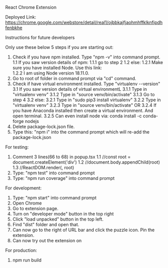 React Chrome Extension

Deployed Link: https://chrome.google.com/webstore/detail/real1/ojbbkajfjaohmhffklknfipdhfenbkhe

Instructions for future developers 

Only use these below 5 steps if you are starting out:
1. Check if you have npm installed. Type "npm -v" into command prompt.
1.1 If you saw version details of npm:
1.1.1 go to step 2
1.2 else: 
1.2.1 Make sure you have installed Node. Use this link:  
1.2.2 I am using Node version 18.11.0.
2. Go to root of folder in command prompt via "cd" command. 
3. Check if have virtual environment installed. Type "virtualenv --version"
3.1 If you saw version details of virtual environmentL
3.1.1 Type in "virtualenv venv"
3.1.2 Type in "source venv/bin/activate"
3.1.3 Go to step 4
3.2 else: 
3.2.1 Type in "sudo pip3 install virtualenv"
3.2.2 Type in "virtualenv venv"
3.2.3 Type in "source venv/bin/activate"
OR 
3.2.4 If you have Anaconda installed then create a virtual environment. And open terminal. 
3.2.5 Can even install node via: conda install -c conda-forge nodejs
4. Delete package-lock.json file. 
5. Type this: "npm i" into the command prompt which will re-add the package-lock.json



For testing:
1. Comment 3 lines(66 to 68) in popup.tsx
1.1 //const root = document.createElement('div')
1.2 //document.body.appendChild(root)
1.3 //ReactDOM.render(<App />, root)
2. Type: "npm test" into command prompt
3. Type: "npm run coverage" into command prompt



For development:
1. Type: "npm start" into command prompt
2. Open Chrome
3. Go to extension page. 
4. Turn on "developer mode" button in the top right
4. Click "load unpacked" button in the top left.
5. Find "dist" folder and open that.
6. Can now go to the right of URL bar and click the puzzle icon. Pin the extension. 
7. Can now try out the extension on 

For production:
1. npm run build
